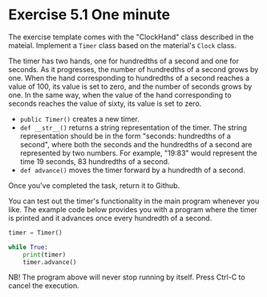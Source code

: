 # Exercise 5.1 One minute

The exercise template comes with the "ClockHand" class described in the mateial. Implement a `Timer` class based on the material's `Clock` class.

The timer has two hands, one for hundredths of a second and one for seconds. As it progresses, the number of hundredths of a second grows by one. When the hand corresponding to hundredths of a second reaches a value of 100, its value is set to zero, and the number of seconds grows by one. In the same way, when the value of the hand corresponding to seconds reaches the value of sixty, its value is set to zero.

- `public Timer()` creates a new timer.
- `def __str__()` returns a string representation of the timer. The string representation should be in the form "seconds: hundredths of a second", where both the seconds and the hundredths of a second are represented by two numbers. For example, "19:83" would represent the time 19 seconds, 83 hundredths of a second.
- `def advance()` moves the timer forward by a hundredth of a second.

Once you've completed the task, return it to Github.

You can test out the timer's functionality in the main program whenever you like. The example code below provides you with a program where the timer is printed and it advances once every hundredth of a second.

```python
timer = Timer()

while True:
    print(timer)
    timer.advance()
```

NB! The program above will never stop running by itself. Press Ctrl-C to cancel the execution.
